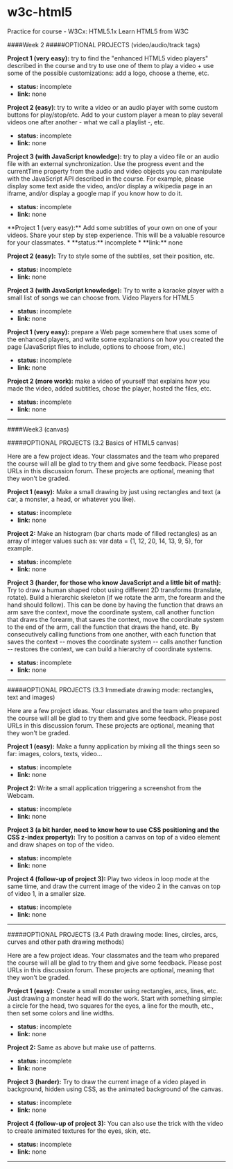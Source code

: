 # w3c-html5
Practice for course - W3Cx: HTML5.1x Learn HTML5 from W3C

####Week 2
#####OPTIONAL PROJECTS (video/audio/track tags)

**Project 1 (very easy):** try to find the "enhanced HTML5 video players" described in the course and try to use one of them to play a video + use some of the possible customizations: add a logo, choose a theme, etc.
* **status:** incomplete
* **link:** none


**Project 2 (easy)**: try to write a video or an audio player with some custom buttons for play/stop/etc. Add to your custom player a mean to play several videos one after another - what we call a playlist -, etc.
* **status:** incomplete
* **link:** none


**Project 3 (with JavaScript knowledge):** try to play a video file or an audio file with an external synchronization. Use the progress event and the currentTime property from the audio and video objects you can manipulate with the JavaScript API described in the course. For example, please display some text aside the video, and/or display a wikipedia page in an iframe, and/or display a google map if you know how to do it.
* **status:** incomplete
* **link:** none


<track>
**Project 1 (very easy):** Add some subtitles of your own on one of your videos. Share your step by step experience. This will be a valuable resource for your classmates.
* **status:** incomplete
* **link:** none


**Project 2 (easy):** Try to style some of the subtiles, set their position, etc.
* **status:** incomplete
* **link:** none


**Project 3 (with JavaScript knowledge):** Try to write a karaoke player with a small list of songs we can choose from.
Video Players for HTML5
* **status:** incomplete
* **link:** none


**Project 1 (very easy):** prepare a Web page somewhere that uses some of the enhanced players, and write some explanations on how you created the page (JavaScript files to include, options to choose from, etc.)
* **status:** incomplete
* **link:** none


**Project 2 (more work):** make a video of yourself that explains how you made the video, added subtitles, chose the player, hosted the files, etc.
* **status:** incomplete
* **link:** none

---

####Week3 (canvas)

#####OPTIONAL PROJECTS (3.2 Basics of HTML5 canvas)

Here are a few project ideas. Your classmates and the team who prepared the course will all be glad to try them and give some feedback. Please post URLs in this discussion forum. These projects are optional, meaning that they won't be graded.


**Project 1 (easy):** Make a small drawing by just using rectangles and text  (a car, a monster, a head, or whatever you like).
* **status:** incomplete
* **link:** none


**Project 2:** Make an histogram (bar charts made of filled rectangles) as an array of integer values such as: var data = {1, 12, 20, 14, 13, 9, 5}, for example.
* **status:** incomplete
* **link:** none


**Project 3 (harder, for those who know JavaScript and a little bit of math):** Try to draw a human shaped robot using different 2D transforms (translate, rotate). Build a hierarchic skeleton (if we rotate the arm, the forearm and the hand should follow). This can be done by having the function that draws an arm save the context, move the coordinate system, call another function that draws the forearm, that saves the context, move the coordinate system to the end of the arm, call the function that draws the hand, etc. By consecutively calling functions from one another, with each function that saves the context -- moves the coordinate system -- calls another function -- restores the context, we can build a hierarchy of coordinate systems.
* **status:** incomplete
* **link:** none

---

#####OPTIONAL PROJECTS (3.3 Immediate drawing mode: rectangles, text and images)

Here are a few project ideas. Your classmates and the team who prepared the course will all be glad to try them and give some feedback. Please post URLs in this discussion forum. These projects are optional, meaning that they won't be graded.


**Project 1 (easy):** Make a funny application by mixing all the things seen so far: images, colors, texts, video...
* **status:** incomplete
* **link:** none


**Project 2:** Write a small application triggering a screenshot from the Webcam.
* **status:** incomplete
* **link:** none


**Project 3 (a bit harder, need to know how to use CSS positioning and the CSS z-index property):** Try to position a canvas on top of a video element and draw shapes on top of the video.
* **status:** incomplete
* **link:** none


**Project 4 (follow-up of project 3):** Play two videos in loop mode at the same time, and draw the current image of the video 2 in the canvas on top of video 1, in a smaller size.
* **status:** incomplete
* **link:** none

---

#####OPTIONAL PROJECTS (3.4 Path drawing mode: lines, circles, arcs, curves and other path drawing methods)

Here are a few project ideas. Your classmates and the team who prepared the course will all be glad to try them and give some feedback. Please post URLs in this discussion forum. These projects are optional, meaning that they won't be graded.


**Project 1 (easy):** Create a small monster using rectangles, arcs, lines, etc. Just drawing a monster head will do the work. Start with something simple: a circle for the head, two squares for the eyes, a line for the mouth, etc., then set some colors and line widths.
* **status:** incomplete
* **link:** none


**Project 2:** Same as above but make use of patterns.
* **status:** incomplete
* **link:** none


**Project 3 (harder):** Try to draw the current image of a video played in background, hidden using CSS, as the animated background of the canvas.
* **status:** incomplete
* **link:** none


**Project 4 (follow-up of project 3):** You can also use the trick with the video to create animated textures for the eyes, skin, etc.
* **status:** incomplete
* **link:** none

---
